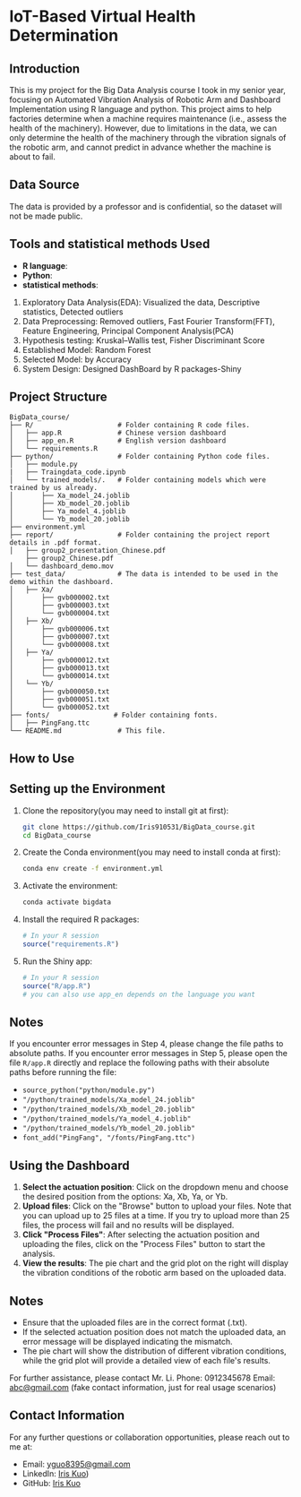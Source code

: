 # loT-Based Virtual Health Determination


## Introduction

This is my project for the Big Data Analysis course I took in my senior year, focusing on Automated Vibration Analysis of Robotic Arm and Dashboard Implementation using R language and python. This project aims to help factories determine when a machine requires maintenance (i.e., assess the health of the machinery). However, due to limitations in the data, we can only determine the health of the machinery through the vibration signals of the robotic arm, and cannot predict in advance whether the machine is about to fail.

## Data Source

The data is provided by a professor and is confidential, so the dataset will not be made public.


## Tools and statistical methods Used

- **R language**:
- **Python**: 
- **statistical methods**:
1. Exploratory Data Analysis(EDA): Visualized the data, Descriptive statistics, Detected outliers
2. Data Preprocessing: Removed outliers,  Fast Fourier Transform(FFT), Feature Engineering, Principal Component Analysis(PCA)
3. Hypothesis testing: Kruskal–Wallis test, Fisher Discriminant Score
4. Established Model: Random Forest
5. Selected Model: by Accuracy
6. System Design: Designed DashBoard by R packages-Shiny


## Project Structure

```plaintext
BigData_course/
├── R/                     # Folder containing R code files.
│   ├── app.R              # Chinese version dashboard
│   ├── app_en.R           # English version dashboard
│   └── requirements.R
├── python/                # Folder containing Python code files.
│   ├── module.py
|   ├── Traingdata_code.ipynb
│   └── trained_models/.   # Folder containing models which were trained by us already.
│       ├── Xa_model_24.joblib
│       ├── Xb_model_20.joblib
│       ├── Ya_model_4.joblib
│       └── Yb_model_20.joblib
├── environment.yml
├── report/                # Folder containing the project report details in .pdf format.
│   ├── group2_presentation_Chinese.pdf
    ├── group2_Chinese.pdf
│   └── dashboard_demo.mov
├── test_data/             # The data is intended to be used in the demo within the dashboard.
│   ├── Xa/
│       ├── gvb000002.txt
│       ├── gvb000003.txt
│       └── gvb000004.txt
│   ├── Xb/
│       ├── gvb000006.txt
│       ├── gvb000007.txt
│       └── gvb000008.txt
│   ├── Ya/
│       ├── gvb000012.txt
│       ├── gvb000013.txt
│       └── gvb000014.txt
│   └── Yb/
│       ├── gvb000050.txt
│       ├── gvb000051.txt
│       └── gvb000052.txt
├── fonts/                # Folder containing fonts.
│   ├── PingFang.ttc
└── README.md              # This file.
```



## How to Use

## Setting up the Environment

1. Clone the repository(you may need to install git at first):
    ```bash
    git clone https://github.com/Iris910531/BigData_course.git
    cd BigData_course
    ```

2. Create the Conda environment(you may need to install conda at first):
    ```bash
    conda env create -f environment.yml
    ```

3. Activate the environment:
    ```bash
    conda activate bigdata
    ```

4. Install the required R packages:
    ```r
    # In your R session
    source("requirements.R")
    ```
5. Run the Shiny app:
    ```r
    # In your R session
    source("R/app.R")
    # you can also use app_en depends on the language you want
    ```
## Notes

If you encounter error messages in Step 4, please change the file paths to absolute paths.
If you encounter error messages in Step 5, please open the file `R/app.R` directly and replace the following paths with their absolute paths before running the file:
- `source_python("python/module.py")`
- `"/python/trained_models/Xa_model_24.joblib"`
- `"/python/trained_models/Xb_model_20.joblib"`
- `"/python/trained_models/Ya_model_4.joblib"`
- `"/python/trained_models/Yb_model_20.joblib"`
- `font_add("PingFang", "/fonts/PingFang.ttc")`

## Using the Dashboard

1. **Select the actuation position**: Click on the dropdown menu and choose the desired position from the options: Xa, Xb, Ya, or Yb.
2. **Upload files**: Click on the "Browse" button to upload your files. Note that you can upload up to 25 files at a time. If you try to upload more than 25 files, the process will fail and no results will be displayed.
3. **Click "Process Files"**: After selecting the actuation position and uploading the files, click on the "Process Files" button to start the analysis.
4. **View the results**: The pie chart and the grid plot on the right will display the vibration conditions of the robotic arm based on the uploaded data.

## Notes

- Ensure that the uploaded files are in the correct format (.txt).
- If the selected actuation position does not match the uploaded data, an error message will be displayed indicating the mismatch.
- The pie chart will show the distribution of different vibration conditions, while the grid plot will provide a detailed view of each file's results.

For further assistance, please contact Mr. Li. Phone: 0912345678 Email: abc@gmail.com
(fake contact information, just for real usage scenarios)

## Contact Information

For any further questions or collaboration opportunities, please reach out to me at:
- Email: [yguo8395@gmail.com](mailto:yguo8395@gmail.com)
- LinkedIn: [Iris Kuo](https://www.linkedin.com/in/yi-hsuan-kuo-835b00268/))
- GitHub: [Iris Kuo](https://github.com/Iris910531)
